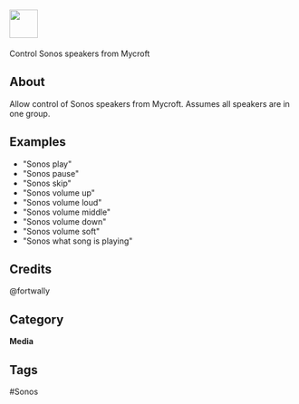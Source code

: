 # <img src='https://raw.githack.com/FortAwesome/Font-Awesome/master/svgs/solid/music.svg' card_color='#18A5DF' width='50' height='50' style='vertical-align:bottom'/>
Control Sonos speakers from Mycroft

## About 
Allow control of Sonos speakers from Mycroft.
Assumes all speakers are in one group.

## Examples 
* "Sonos play"
* "Sonos pause"
* "Sonos skip"
* "Sonos volume up"
* "Sonos volume loud"
* "Sonos volume middle"
* "Sonos volume down"
* "Sonos volume soft"
* "Sonos what song is playing"

## Credits 
@fortwally



## Category
**Media**

## Tags
#Sonos

